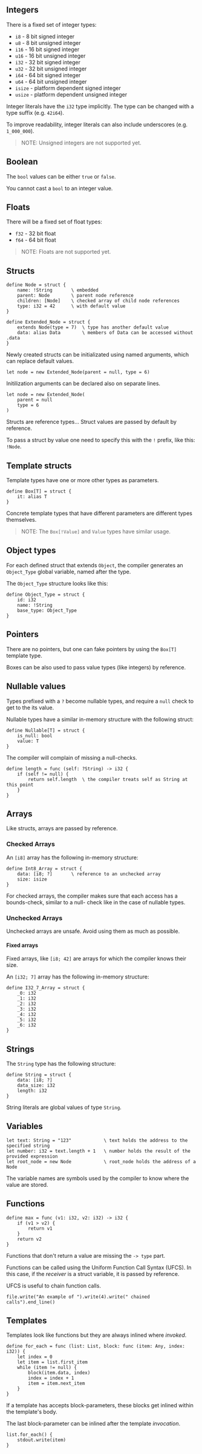 ## Integers

There is a fixed set of integer types:
- `i8` - 8 bit signed integer
- `u8` - 8 bit unsigned integer
- `i16` - 16 bit signed integer
- `u16` - 16 bit unsigned integer
- `i32` - 32 bit signed integer
- `u32` - 32 bit unsigned integer
- `i64` - 64 bit signed integer
- `u64` - 64 bit unsigned integer
- `isize` - platform dependent signed integer
- `usize` - platform dependent unsigned integer

Integer literals have the `i32` type implicitly. The type can be changed with a type suffix
(e.g. `42i64`).

To improve readability, integer literals can also include underscores (e.g. `1_000_000`).

> NOTE: Unsigned integers are not supported yet.

## Boolean

The `bool` values can be either `true` or `false`.

You cannot cast a `bool` to an integer value.

## Floats

There will be a fixed set of float types:
- `f32` - 32 bit float
- `f64` - 64 bit float

> NOTE: Floats are not supported yet.

## Structs

    define Node = struct {
        name: !String       \ embedded
        parent: Node        \ parent node reference
        children: [Node]    \ checked array of child node references
        type: i32 = 42      \ with default value
    }

    define Extended_Node = struct {
        extends Node(type = 7)  \ type has another default value
        data: alias Data        \ members of Data can be accessed without .data
    }

Newly created structs can be initializated using named arguments, which can replace default values.

    let node = new Extended_Node(parent = null, type = 6)

Initilization arguments can be declared also on separate lines.

    let node = new Extended_Node(
        parent = null
        type = 6
    )

Structs are reference types... Struct values are passed by default by reference.

To pass a struct by value one need to specify this with the `!` prefix, like this: `!Node`.

## Template structs

Template types have one or more other types as parameters.

    define Box[T] = struct {
        it: alias T
    }

Concrete template types that have different parameters are different types themselves.

> NOTE: The `Box[!Value]` and `Value` types have similar usage.

## Object types

For each defined struct that extends `Object`, the compiler generates an `Object_Type` global
variable, named after the type.

The `Object_Type` structure looks like this:

    define Object_Type = struct {
        id: i32
        name: !String
        base_type: Object_Type
    }

## Pointers

There are no pointers, but one can fake pointers by using the `Box[T]` template type.

Boxes can be also used to pass value types (like integers) by reference.

## Nullable values

Types prefixed with a `?` become nullable types, and require a `null` check to get to the its value.

Nullable types have a similar in-memory structure with the following struct:

    define Nullable[T] = struct {
        is_null: bool
        value: T
    }

The compiler will complain of missing a null-checks.

    define length = func (self: ?String) -> i32 {
        if (self != null) {
            return self.length  \ the compiler treats self as String at this point
        }
    }

## Arrays

Like structs, arrays are passed by reference.

### Checked Arrays

An `[i8]` array has the following in-memory structure:

    define Int8_Array = struct {
        data: [i8; ?]       \ reference to an unchecked array
        size: isize
    }

For checked arrays, the compiler makes sure that each access has a bounds-check, similar to a null-
check like in the case of nullable types.

### Unchecked Arrays

Unchecked arrays are unsafe. Avoid using them as much as possible.

#### Fixed arrays

Fixed arrays, like `[i8; 42]` are arrays for which the compiler knows their size.

An `[i32; 7]` array has the following in-memory structure:

    define I32_7_Array = struct {
        _0: i32
        _1: i32
        _2: i32
        _3: i32
        _4: i32
        _5: i32
        _6: i32
    }

## Strings

The `String` type has the following structure:

    define String = struct {
        data: [i8; ?]
        data_size: i32
        length: i32
    }

String literals are global values of type `String`.

## Variables

    let text: String = "123"            \ text holds the address to the specified string
    let number: i32 = text.length + 1   \ number holds the result of the provided expression
    let root_node = new Node            \ root_node holds the address of a Node

The variable names are symbols used by the compiler to know where the value are stored.

## Functions

    define max = func (v1: i32, v2: i32) -> i32 {
        if (v1 > v2) {
            return v1
        }
        return v2
    }

Functions that don't return a value are missing the `-> type` part.

Functions can be called using the Uniform Function Call Syntax (UFCS). In this case, if the
_receiver_ is a struct variable, it is passed by reference.

UFCS is useful to chain function calls.

    file.write("An example of ").write(4).write(" chained calls").end_line()

## Templates

Templates look like functions but they are always inlined where _invoked_.

    define for_each = func (list: List, block: func (item: Any, index: i32)) {
        let index = 0
        let item = list.first_item
        while (item != null) {
            block(item.data, index)
            index = index + 1
            item = item.next_item
        }
    }

If a template has accepts block-parameters, these blocks get inlined within the template's body.

The last block-parameter can be inlined after the template _invocation_.

    list.for_each() {
        stdout.write(item)
    }
